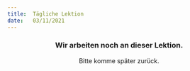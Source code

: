 ```yaml
---
title:  Tägliche Lektion
date:   03/11/2021
---
```


### <center>Wir arbeiten noch an dieser Lektion.</center>
<center>Bitte komme später zurück.</center>